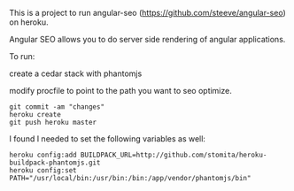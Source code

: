 This is a project to run angular-seo (https://github.com/steeve/angular-seo) on heroku.

Angular SEO allows you to do server side rendering of angular applications.

To run:

create a cedar stack with phantomjs

modify procfile to point to the path you want to seo optimize.

    git commit -am "changes"
    heroku create
    git push heroku master

I found I needed to set the following variables as well:

    heroku config:add BUILDPACK_URL=http://github.com/stomita/heroku-buildpack-phantomjs.git
    heroku config:set PATH="/usr/local/bin:/usr/bin:/bin:/app/vendor/phantomjs/bin"
